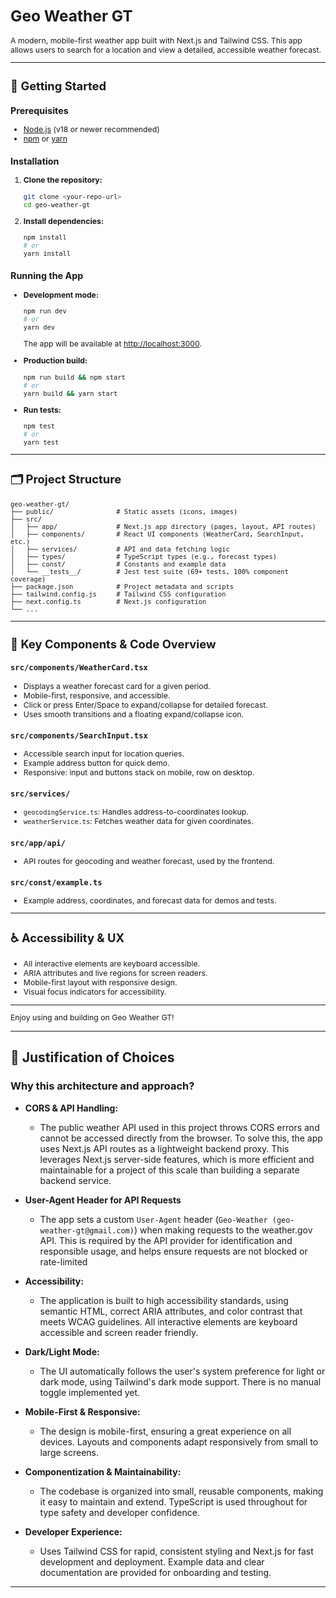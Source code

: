 <div style="font-size: 0.875em">

# Geo Weather GT

A modern, mobile-first weather app built with Next.js and Tailwind CSS. This app allows users to search for a location and view a detailed, accessible weather forecast.

---

## 🚀 Getting Started

### Prerequisites

- [Node.js](https://nodejs.org/) (v18 or newer recommended)
- [npm](https://www.npmjs.com/) or [yarn](https://yarnpkg.com/)

### Installation

1. **Clone the repository:**
   ```sh
   git clone <your-repo-url>
   cd geo-weather-gt
   ```
2. **Install dependencies:**
   ```sh
   npm install
   # or
   yarn install
   ```

### Running the App

- **Development mode:**

  ```sh
  npm run dev
  # or
  yarn dev
  ```

  The app will be available at [http://localhost:3000](http://localhost:3000).

- **Production build:**

  ```sh
  npm run build && npm start
  # or
  yarn build && yarn start
  ```

- **Run tests:**
  ```sh
  npm test
  # or
  yarn test
  ```

---

## 🗂️ Project Structure

```
geo-weather-gt/
├── public/                # Static assets (icons, images)
├── src/
│   ├── app/               # Next.js app directory (pages, layout, API routes)
│   ├── components/        # React UI components (WeatherCard, SearchInput, etc.)
│   ├── services/          # API and data fetching logic
│   ├── types/             # TypeScript types (e.g., forecast types)
│   ├── const/             # Constants and example data
│   └── __tests__/         # Jest test suite (69+ tests, 100% component coverage)
├── package.json           # Project metadata and scripts
├── tailwind.config.js     # Tailwind CSS configuration
├── next.config.ts         # Next.js configuration
└── ...
```

---

## 🧩 Key Components & Code Overview

### `src/components/WeatherCard.tsx`

- Displays a weather forecast card for a given period.
- Mobile-first, responsive, and accessible.
- Click or press Enter/Space to expand/collapse for detailed forecast.
- Uses smooth transitions and a floating expand/collapse icon.

### `src/components/SearchInput.tsx`

- Accessible search input for location queries.
- Example address button for quick demo.
- Responsive: input and buttons stack on mobile, row on desktop.

### `src/services/`

- `geocodingService.ts`: Handles address-to-coordinates lookup.
- `weatherService.ts`: Fetches weather data for given coordinates.

### `src/app/api/`

- API routes for geocoding and weather forecast, used by the frontend.

### `src/const/example.ts`

- Example address, coordinates, and forecast data for demos and tests.

---

## ♿ Accessibility & UX

- All interactive elements are keyboard accessible.
- ARIA attributes and live regions for screen readers.
- Mobile-first layout with responsive design.
- Visual focus indicators for accessibility.

---

Enjoy using and building on Geo Weather GT!

</div>

---

## 📝 Justification of Choices

### Why this architecture and approach?

- **CORS & API Handling:**
  - The public weather API used in this project throws CORS errors and cannot be accessed directly from the browser. To solve this, the app uses Next.js API routes as a lightweight backend proxy. This leverages Next.js server-side features, which is more efficient and maintainable for a project of this scale than building a separate backend service.

- **User-Agent Header for API Requests**
  - The app sets a custom `User-Agent` header (`Geo-Weather (geo-weather-gt@gmail.com)`) when making requests to the weather.gov API. This is required by the API provider for identification and responsible usage, and helps ensure requests are not blocked or rate-limited

- **Accessibility:**
  - The application is built to high accessibility standards, using semantic HTML, correct ARIA attributes, and color contrast that meets WCAG guidelines. All interactive elements are keyboard accessible and screen reader friendly.

- **Dark/Light Mode:**
  - The UI automatically follows the user's system preference for light or dark mode, using Tailwind's dark mode support. There is no manual toggle implemented yet.

- **Mobile-First & Responsive:**
  - The design is mobile-first, ensuring a great experience on all devices. Layouts and components adapt responsively from small to large screens.

- **Componentization & Maintainability:**
  - The codebase is organized into small, reusable components, making it easy to maintain and extend. TypeScript is used throughout for type safety and developer confidence.

- **Developer Experience:**
  - Uses Tailwind CSS for rapid, consistent styling and Next.js for fast development and deployment. Example data and clear documentation are provided for onboarding and testing.

---

</div>
